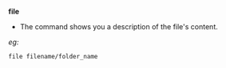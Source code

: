 **file**
- The command shows you a description of the file's content.

_eg:_ 
	
	file filename/folder_name
